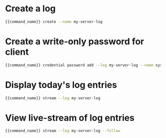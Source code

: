 # Create a log

```bash
{{command_name}} create --name my-server-log
```

# Create a write-only password for client

```bash
{{command_name}} credential password add --log my-server-log --name syslog --password my-strong-secret
```

# Display today's log entries

```bash
{{command_name}} stream --log my-server-log 
```

# View live-stream of log entries

```bash
{{command_name}} stream --log my-server-log --follow
```
